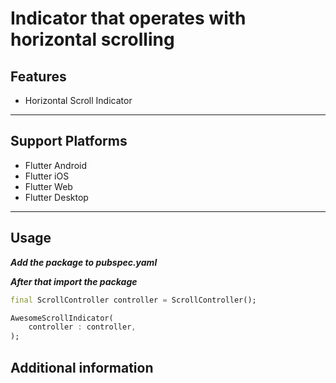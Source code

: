 <!--
This README describes the package. If you publish this package to pub.dev,
this README's contents appear on the landing page for your package.

For information about how to write a good package README, see the guide for
[writing package pages](https://dart.dev/guides/libraries/writing-package-pages).

For general information about developing packages, see the Dart guide for
[creating packages](https://dart.dev/guides/libraries/create-library-packages)
and the Flutter guide for
[developing packages and plugins](https://flutter.dev/developing-packages).
-->

# Indicator that operates with horizontal scrolling

## Features

- Horizontal Scroll Indicator

-----------

## Support Platforms

- Flutter Android
- Flutter iOS
- Flutter Web
- Flutter Desktop

-----

## Usage

**_Add the package to pubspec.yaml_**

**_After that import the package_**



```dart
final ScrollController controller = ScrollController();

AwesomeScrollIndicator(
    controller : controller,
);
```

## Additional information


